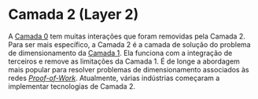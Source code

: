 # Camada 2 (Layer 2)

A [Camada 0](Camada%200.md) tem muitas interações que foram removidas pela Camada 2. Para ser mais específico, a Camada 2 é a camada de solução do problema de dimensionamento da [Camada 1](Camada%201.md). Ela funciona com a integração de terceiros e remove as limitações da Camada 1. É de longe a abordagem mais popular para resolver problemas de dimensionamento associados às redes [_Proof-of-Work_](Proof-of-Work.md). Atualmente, várias indústrias começaram a implementar tecnologias de Camada 2.
